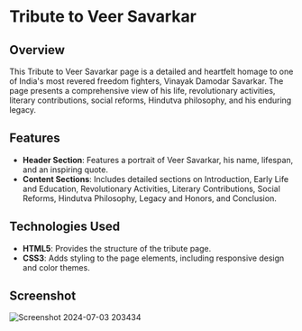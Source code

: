 # Tribute to Veer Savarkar

## Overview
This Tribute to Veer Savarkar page is a detailed and heartfelt homage to one of India's most revered freedom fighters, Vinayak Damodar Savarkar. The page presents a comprehensive view of his life, revolutionary activities, literary contributions, social reforms, Hindutva philosophy, and his enduring legacy.

## Features
- **Header Section**: Features a portrait of Veer Savarkar, his name, lifespan, and an inspiring quote.
- **Content Sections**: Includes detailed sections on Introduction, Early Life and Education, Revolutionary Activities, Literary Contributions, Social Reforms, Hindutva Philosophy, Legacy and Honors, and Conclusion.

## Technologies Used
- **HTML5**: Provides the structure of the tribute page.
- **CSS3**: Adds styling to the page elements, including responsive design and color themes.

## Screenshot
![Screenshot 2024-07-03 203434](https://github.com/KUNALCHOURE/TRIBUTE_PAGE/assets/147177836/188cdea4-06b9-4ad8-aa27-4c695596dfca)


